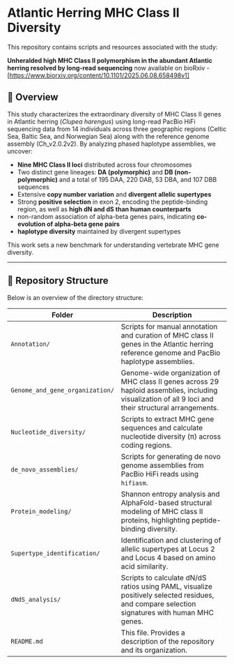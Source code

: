 # Atlantic Herring MHC Class II Diversity

This repository contains scripts and resources associated with the study:

**Unheralded high MHC Class II polymorphism in the abundant Atlantic herring resolved by long-read sequencing**  now available on bioRxiv - [https://www.biorxiv.org/content/10.1101/2025.06.08.658498v1]

## 📜 Overview

This study characterizes the extraordinary diversity of MHC Class II genes in Atlantic herring (*Clupea harengus*) using long-read PacBio HiFi sequencing data from 14 individuals across three geographic regions (Celtic Sea, Baltic Sea, and Norwegian Sea) along with the reference genome assembly (Ch_v2.0.2v2). By analyzing phased haplotype assemblies, we uncover:

- **Nine MHC Class II loci** distributed across four chromosomes
- Two distinct gene lineages: **DA (polymorphic)** and **DB (non-polymorphic)** and a total of 195 DAA, 220 DAB, 53 DBA, and 107 DBB sequences
- Extensive **copy number variation** and **divergent allelic supertypes**
- Strong **positive selection** in exon 2, encoding the peptide-binding region, as well as **high dN and dS than human counterparts**
- non-random association of alpha-beta genes pairs, indicating **co-evolution of alpha-beta gene pairs**
- **haplotype diversity** maintained by divergent supertypes

This work sets a new benchmark for understanding vertebrate MHC gene diversity.

---

## 📂 Repository Structure
Below is an overview of the directory structure:

| Folder                          | Description                                                                                                                                           |
| ------------------------------- | ----------------------------------------------------------------------------------------------------------------------------------------------------- |
| `Annotation/`                   | Scripts for manual annotation and curation of MHC class II genes in the Atlantic herring reference genome and PacBio haplotype assemblies.            |
| `Genome_and_gene_organization/` | Genome-wide organization of MHC class II genes across 29 haploid assemblies, including visualization of all 9 loci and their structural arrangements. |
| `Nucleotide_diversity/`         | Scripts to extract MHC gene sequences and calculate nucleotide diversity (π) across coding regions.                                                   |
| `de_novo_assemblies/`           | Scripts for generating de novo genome assemblies from PacBio HiFi reads using `hifiasm`.                                                              |
| `Protein_modeling/`             | Shannon entropy analysis and AlphaFold-based structural modeling of MHC class II proteins, highlighting peptide-binding diversity.                    |
| `Supertype_identification/`     | Identification and clustering of allelic supertypes at Locus 2 and Locus 4 based on amino acid similarity.                                            |
| `dNdS_analysis/`                | Scripts to calculate dN/dS ratios using PAML, visualize positively selected residues, and compare selection signatures with human MHC genes.          |
| `README.md`                     | This file. Provides a description of the repository and its organization.                                                                             |
